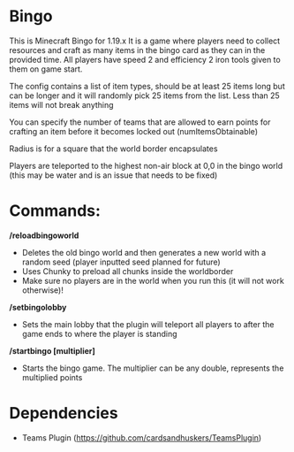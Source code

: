 # Bingo
This is Minecraft Bingo for 1.19.x
It is a game where players need to collect resources and craft as many items in the bingo card as they can in the provided time.
All players have speed 2 and efficiency 2 iron tools given to them on game start.

The config contains a list of item types, should be at least 25 items long but can be longer and it will randomly pick 25 items from the list.
Less than 25 items will not break anything

You can specify the number of teams that are allowed to earn points for crafting an item before it becomes locked out (numItemsObtainable)

Radius is for a square that the world border encapsulates

Players are teleported to the highest non-air block at 0,0 in the bingo world (this may be water and is an issue that needs to be fixed)

# Commands:

**/reloadbingoworld**
- Deletes the old bingo world and then generates a new world with a random seed (player inputted seed planned for future)
- Uses Chunky to preload all chunks inside the worldborder
- Make sure no players are in the world when you run this (it will not work otherwise)!
  
**/setbingolobby**
- Sets the main lobby that the plugin will teleport all players to after the game ends to where the player is standing
  
**/startbingo [multiplier]**
- Starts the bingo game. The multiplier can be any double, represents the multiplied points

# Dependencies
- Teams Plugin (https://github.com/cardsandhuskers/TeamsPlugin)
